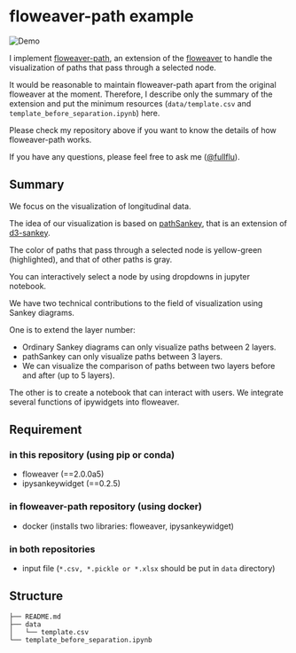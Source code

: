 # floweaver-path example

![Demo](https://github.com/fullflu/floweaver-path/demo/floweaver_path_demo.gif)

I implement [floweaver-path](https://github.com/fullflu/floweaver-path), an extension of the [floweaver](https://sankeyview.readthedocs.io/en/latest/) to handle the visualization of paths that pass through a selected node.

It would be reasonable to maintain floweaver-path apart from the original floweaver at the moment.
Therefore, I describe only the summary of the extension and put the minimum resources (`data/template.csv` and `template_before_separation.ipynb`) here.

Please check my repository above if you want to know the details of how floweaver-path works.

If you have any questions, please feel free to ask me ([@fullflu](https://github.com/fullflu)).

## Summary
We focus on the visualization of longitudinal data.

The idea of our visualization is based on [pathSankey](https://bl.ocks.org/jeinarsson/e37aa55c3b0e11ae6fa1), that is an extension of [d3-sankey](https://github.com/d3/d3-sankey).

The color of paths that pass through a selected node is yellow-green (highlighted), and that of other paths is gray.

You can interactively select a node by using dropdowns in jupyter notebook.

We have two technical contributions to the field of visualization using Sankey diagrams.

One is to extend the layer number:
- Ordinary Sankey diagrams can only visualize paths between 2 layers.
- pathSankey can only visualize paths between 3 layers.
- We can visualize the comparison of paths between two layers before and after (up to 5 layers).

The other is to create a notebook that can interact with users. We integrate several functions of ipywidgets into floweaver.

## Requirement

### in this repository (using pip or conda)
- floweaver (==2.0.0a5)
- ipysankeywidget (==0.2.5)

### in floweaver-path repository (using docker)
- docker (installs two libraries: floweaver, ipysankeywidget)

### in both repositories
- input file (`*.csv, *.pickle or *.xlsx` should be put in `data` directory)


## Structure
```
├── README.md
├── data
│   └── template.csv
└── template_before_separation.ipynb
```